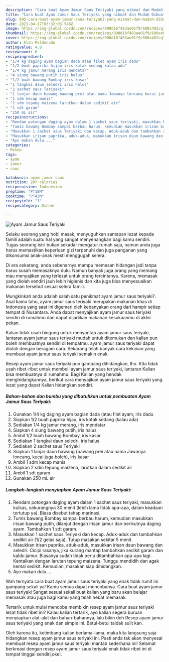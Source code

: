 ```yaml
---
description: "Cara buat Ayam Jamur Saus Teriyaki yang nikmat dan Mudah Dibuat"
title: "Cara buat Ayam Jamur Saus Teriyaki yang nikmat dan Mudah Dibuat"
slug: 895-cara-buat-ayam-jamur-saus-teriyaki-yang-nikmat-dan-mudah-dibuat
date: 2021-04-17T03:32:03.548Z
image: https://img-global.cpcdn.com/recipes/008d16f483ae01f9/680x482cq70/ayam-jamur-saus-teriyaki-foto-resep-utama.jpg
thumbnail: https://img-global.cpcdn.com/recipes/008d16f483ae01f9/680x482cq70/ayam-jamur-saus-teriyaki-foto-resep-utama.jpg
cover: https://img-global.cpcdn.com/recipes/008d16f483ae01f9/680x482cq70/ayam-jamur-saus-teriyaki-foto-resep-utama.jpg
author: Alan Maldonado
ratingvalue: 4.8
reviewcount: 6
recipeingredient:
- "1/4 kg daging ayam bagian dada atau filet ayam iris dadu"
- "1/2 buah paprika hijau iris kotak sedang kalau ada"
- "1/4 kg jamur merang iris mendatar"
- "4 siung bawang putih iris halus"
- "1/2 buah bawang Bombay iris kasar"
- "1 tangkai daun seledri iris halus"
- "2 sachet saus Teriyaki"
- "1 lanjar daun bawang bawang prei atau nama Jawanya loncang kucai juga boleh iris kasar"
- "1 sdm kecap manis"
- "2 sdm tepung maizena larutkan dalam sedikit air"
- "1 sdt garam"
- "250 mL air"
recipeinstructions:
- "Rendam potongan daging ayam dalam 1 sachet saus teriyaki, masukkan kulkas, sekurangnya 30 menit (lebih lama tidak apa-apa, dalam keadaan tertutup ya). Biasa disebut tahap marinasi."
- "Tumis bawang Bombay sampai berbau harum, kemudian masukkan irisan bawang putih, dilanjut dengan irisan jamur dan berikutnya daging ayam. Tambahkan 1 sdt garam."
- "Masukkan 1 sachet saus Teriyaki dan kecap. Aduk-aduk dan tambahkan sedikit air (1/2 gelas saja). Tutup masakan sekitar 5 menit."
- "Masukkan irisan paprika, aduk-aduk, masukkan irisan daun bawang dan seledri. Cicipi rasanya, jika kurang mantap tambahkan sedikit garam dan kaldu jamur. Biasanya sudah tidak perlu ditambahkan apa-apa lagi. Kentalkan dengan larutan tepung maizena. Tunggu mendidih dan agak kental sedikit. Kemudian, masakan siap dihidangkan."
- "Ayo makan dulu...."
categories:
- Resep
tags:
- ayam
- jamur
- saus

katakunci: ayam jamur saus 
nutrition: 207 calories
recipecuisine: Indonesian
preptime: "PT18M"
cooktime: "PT43M"
recipeyield: "1"
recipecategory: Dinner

---
```



![Ayam Jamur Saus Teriyaki](https://img-global.cpcdn.com/recipes/008d16f483ae01f9/680x482cq70/ayam-jamur-saus-teriyaki-foto-resep-utama.jpg)

Selaku seorang yang hobi masak, menyuguhkan santapan lezat kepada famili adalah suatu hal yang sangat menyenangkan bagi kamu sendiri. Tugas seorang istri bukan sekadar mengatur rumah saja, namun anda juga harus memastikan keperluan gizi terpenuhi dan juga panganan yang dikonsumsi anak-anak mesti menggugah selera.

Di era  sekarang, anda sebenarnya mampu memesan hidangan jadi tanpa harus susah memasaknya dulu. Namun banyak juga orang yang memang mau menyajikan yang terlezat untuk orang tercintanya. Karena, memasak yang diolah sendiri jauh lebih higienis dan kita juga bisa menyesuaikan makanan tersebut sesuai selera famili. 



Mungkinkah anda adalah salah satu penikmat ayam jamur saus teriyaki?. Asal kamu tahu, ayam jamur saus teriyaki merupakan makanan khas di Indonesia yang saat ini digemari oleh kebanyakan orang dari hampir setiap tempat di Nusantara. Anda dapat menyajikan ayam jamur saus teriyaki sendiri di rumahmu dan dapat dijadikan makanan kesukaanmu di akhir pekan.

Kalian tidak usah bingung untuk menyantap ayam jamur saus teriyaki, lantaran ayam jamur saus teriyaki mudah untuk ditemukan dan kalian pun boleh membuatnya sendiri di tempatmu. ayam jamur saus teriyaki dapat diolah dengan beragam cara. Sekarang telah banyak cara kekinian yang membuat ayam jamur saus teriyaki semakin enak.

Resep ayam jamur saus teriyaki pun gampang dihidangkan, lho. Kita tidak usah ribet-ribet untuk membeli ayam jamur saus teriyaki, lantaran Kalian bisa membuatnya di rumahmu. Bagi Kalian yang hendak menghidangkannya, berikut cara menyajikan ayam jamur saus teriyaki yang lezat yang dapat Kalian hidangkan sendiri.

<!--inarticleads1-->

##### Bahan-bahan dan bumbu yang dibutuhkan untuk pembuatan Ayam Jamur Saus Teriyaki:

1. Gunakan 1/4 kg daging ayam bagian dada (atau filet ayam, iris dadu
1. Siapkan 1/2 buah paprika hijau, iris kotak sedang (kalau ada)
1. Sediakan 1/4 kg jamur merang, iris mendatar
1. Siapkan 4 siung bawang putih, iris halus
1. Ambil 1/2 buah bawang Bombay, iris kasar
1. Sediakan 1 tangkai daun seledri, iris halus
1. Sediakan 2 sachet saus Teriyaki
1. Siapkan 1 lanjar daun bawang (bawang prei atau nama Jawanya loncang, kucai juga boleh), iris kasar
1. Ambil 1 sdm kecap manis
1. Siapkan 2 sdm tepung maizena, larutkan dalam sedikit air
1. Ambil 1 sdt garam
1. Gunakan 250 mL air




<!--inarticleads2-->

##### Langkah-langkah menyiapkan Ayam Jamur Saus Teriyaki:

1. Rendam potongan daging ayam dalam 1 sachet saus teriyaki, masukkan kulkas, sekurangnya 30 menit (lebih lama tidak apa-apa, dalam keadaan tertutup ya). Biasa disebut tahap marinasi.
1. Tumis bawang Bombay sampai berbau harum, kemudian masukkan irisan bawang putih, dilanjut dengan irisan jamur dan berikutnya daging ayam. Tambahkan 1 sdt garam.
1. Masukkan 1 sachet saus Teriyaki dan kecap. Aduk-aduk dan tambahkan sedikit air (1/2 gelas saja). Tutup masakan sekitar 5 menit.
1. Masukkan irisan paprika, aduk-aduk, masukkan irisan daun bawang dan seledri. Cicipi rasanya, jika kurang mantap tambahkan sedikit garam dan kaldu jamur. Biasanya sudah tidak perlu ditambahkan apa-apa lagi. Kentalkan dengan larutan tepung maizena. Tunggu mendidih dan agak kental sedikit. Kemudian, masakan siap dihidangkan.
1. Ayo makan dulu....




Wah ternyata cara buat ayam jamur saus teriyaki yang enak tidak rumit ini gampang sekali ya! Kamu semua dapat mencobanya. Cara buat ayam jamur saus teriyaki Sangat sesuai sekali buat kalian yang baru akan belajar memasak atau juga bagi kamu yang telah hebat memasak.

Tertarik untuk mulai mencoba membikin resep ayam jamur saus teriyaki lezat tidak ribet ini? Kalau kalian tertarik, ayo kalian segera buruan menyiapkan alat-alat dan bahan-bahannya, lalu bikin deh Resep ayam jamur saus teriyaki yang enak dan simple ini. Betul-betul taidak sulit kan. 

Oleh karena itu, ketimbang kalian berlama-lama, maka kita langsung saja hidangkan resep ayam jamur saus teriyaki ini. Pasti anda tak akan menyesal membuat resep ayam jamur saus teriyaki mantab sederhana ini! Selamat berkreasi dengan resep ayam jamur saus teriyaki enak tidak ribet ini di tempat tinggal sendiri,oke!.

